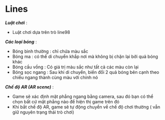 # Lines

***Luật chơi*** :
- Luật chơi dựa trên trò line98

***Các loại bóng*** :
- Bóng bình thường : chỉ chứa màu sắc
- Bóng ma : có thể di chuyển khắp nơi mà không bị chặn lại bởi quả bóng khác
- Bóng cầu vồng : Có giá trị màu sắc như tất cả các màu còn lại
- Bóng sọc ngang : Sau khi di chuyển, biến đổi 2 quả bóng bên cạnh theo chiều ngang thành cùng màu với chính nó

***Chế độ AR (AR scene)*** :
- Game sẽ xác định mặt phẳng ngang bằng camera, sau đó bạn có thể chọn bất cứ mặt phẳng nào để hiện thị game trên đó
- Khi bắt chế độ AR, game sẽ tự động chuyển về chế độ chơi thường ( vẫn giữ nguyên trạng thái trò chơi)
